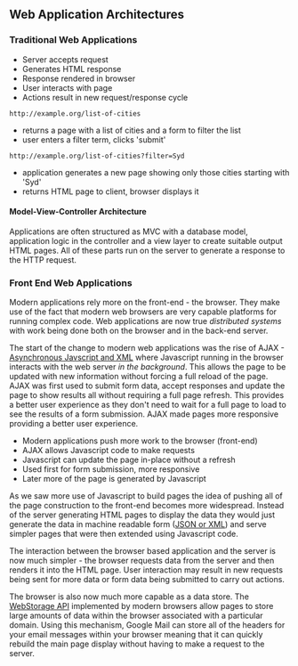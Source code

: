 Web Application Architectures
-----------------------------

### Traditional Web Applications

* Server accepts request
* Generates HTML response
* Response rendered in browser
* User interacts with page
* Actions result in new request/response cycle


`http://example.org/list-of-cities`

* returns a page with a list of cities and a form to filter the list
* user enters a filter term, clicks 'submit'

`http://example.org/list-of-cities?filter=Syd`

* application generates a new page showing only those cities starting with 'Syd'
* returns HTML page to client, browser displays it


#### Model-View-Controller Architecture

Applications are often structured as MVC with a database model,
application logic in the controller and a view layer to create suitable 
output HTML pages.  All of these parts run on the server to generate
a response to the HTTP request.  


### Front End Web Applications

Modern applications rely more on the front-end - the browser.  They 
make use of the fact that modern web browsers are very capable platforms
for running complex code.  Web applications are now true *distributed systems*
with work being done both on the browser and in the back-end server. 

The start of the change to modern web applications was the rise
of AJAX - [Asynchronous Javscript and XML](../javascript/ajax.md) 
where Javascript running in the browser interacts with the web 
server _in the background_.  This allows the page to be updated with new 
information without forcing a full reload of the page.  AJAX was first
used to submit form data, accept responses and update the page to 
show results all without requiring a full page refresh.   This provides
a better user experience as they don't need to wait for a full page
to load to see the results of a form submission.   AJAX made pages
more responsive providing a better user experience.  

* Modern applications push more work to the browser (front-end)
* AJAX allows Javascript code to make requests 
* Javascript can update the page in-place without a refresh
* Used first for form submission, more responsive
* Later more of the page is generated by Javascript

As we saw more use of Javascript to build pages the idea of pushing all of the
page construction to the front-end becomes more widespread. Instead of
the server generating HTML pages to display the data they would just
generate the data in machine readable form ([JSON or XML](../data/machinedata.md))
and serve simpler pages that were then extended using Javascript code.  

The interaction between the browser based application and the server is now
much simpler - the browser requests data from the server and then renders
it into the HTML page.  User interaction may result in new requests being 
sent for more data or form data being submitted to carry out actions.

The browser is also now much more capable as a data store.  The 
[WebStorage API](https://developer.mozilla.org/en-US/docs/Web/API/Web_Storage_API)
implemented by modern browsers allow pages to store large amounts of
data within the browser associated with a particular domain.  Using this
mechanism, Google Mail can store all of the headers for your email messages
within your browser meaning that it can quickly rebuild the main page display
without having to make a request to the server.  
